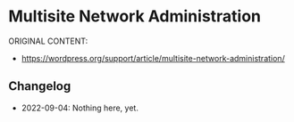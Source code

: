 # Multisite Network Administration

ORIGINAL CONTENT:
* https://wordpress.org/support/article/multisite-network-administration/



## Changelog

- 2022-09-04: Nothing here, yet.
